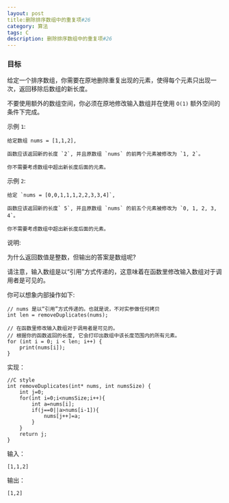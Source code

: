 ```yaml
---
layout: post
title:删除排序数组中的重复项#26
category: 算法
tags: C
description: 删除排序数组中的重复项#26
--- 
```

### 目标

给定一个排序数组，你需要在原地删除重复出现的元素，使得每个元素只出现一次，返回移除后数组的新长度。

不要使用额外的数组空间，你必须在原地修改输入数组并在使用 `O(1)` 额外空间的条件下完成。

示例 `1`:

	给定数组 nums = [1,1,2], 

	函数应该返回新的长度 `2`, 并且原数组 `nums` 的前两个元素被修改为 `1, 2`。 

	你不需要考虑数组中超出新长度后面的元素。
示例 `2`:

	给定 `nums = [0,0,1,1,1,2,2,3,3,4]`,

	函数应该返回新的长度` 5`, 并且原数组 `nums` 的前五个元素被修改为 `0, 1, 2, 3, 4`。

	你不需要考虑数组中超出新长度后面的元素。
说明:

为什么返回数值是整数，但输出的答案是数组呢?

请注意，输入数组是以“引用”方式传递的，这意味着在函数里修改输入数组对于调用者是可见的。

你可以想象内部操作如下:

	// nums 是以“引用”方式传递的。也就是说，不对实参做任何拷贝
	int len = removeDuplicates(nums);
	
	// 在函数里修改输入数组对于调用者是可见的。
	// 根据你的函数返回的长度, 它会打印出数组中该长度范围内的所有元素。
	for (int i = 0; i < len; i++) {
	    print(nums[i]);
	}

实现：

	//C style
	int removeDuplicates(int* nums, int numsSize) {
	    int j=0;
	    for(int i=0;i<numsSize;i++){
	        int a=nums[i];
	        if(j==0||a>nums[i-1]){
	            nums[j++]=a;
	        }
	    }
	    return j;
	}

输入：
	
	[1,1,2]

输出：

	[1,2]
